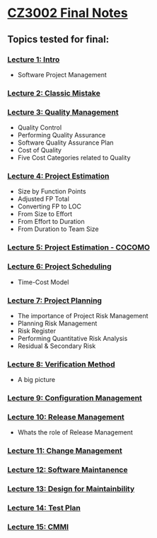 # [CZ3002 Final Notes](https://github.com/bian-hengwei/Random-Notes)

## Topics tested for final:

### [Lecture 1: Intro](L1.md)

-   Software Project Management

### [Lecture 2: Classic Mistake](L2.md)

### [Lecture 3: Quality Management](L3.md)
-   Quality Control
-   Performing Quality Assurance
-   Software Quality Assurance Plan
-   Cost of Quality
-   Five Cost Categories related to Quality

### [Lecture 4: Project Estimation](L4.md)

-   Size by Function Points
-   Adjusted FP Total
-   Converting FP to LOC
-   From Size to Effort
-   From Effort to Duration
-   From Duration to Team Size

### [Lecture 5: Project Estimation - COCOMO](L5.md)

### [Lecture 6: Project Scheduling](L5.md)

-   Time-Cost Model

### [Lecture 7: Project Planning](L7.md)

-   The importance of Project Risk Management
-   Planning Risk Management
-   Risk Register
-   Performing Quantitative Risk Analysis
-   Residual & Secondary Risk

### [Lecture 8: Verification Method](L8.md)

-   A big picture

### [Lecture 9: Configuration Management](L9.md)

### [Lecture 10: Release Management](L10.md)

-   Whats the role of Release Management

### [Lecture 11: Change Management](L11.md)

### [Lecture 12: Software Maintanence](L12.md)

### [Lecture 13: Design for Maintainbility](L13.md)

### [Lecture 14: Test Plan](L14.md)

### [Lecture 15: CMMI](L15.md)